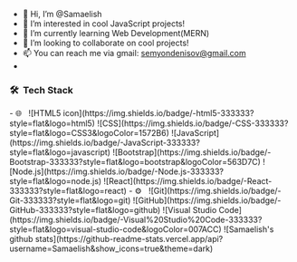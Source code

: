 - 👋 Hi, I’m @Samaelish
- 👀 I’m interested in cool JavaScript projects!
- 🌱 I’m currently learning Web Development(MERN)
- 💞️ I’m looking to collaborate on cool projects!
- 📫 You can reach me via gmail: semyondenisov@gmail.com
- 
<h3> 🛠 &nbsp;Tech Stack</h3>
- 🌐 &nbsp;
  ![HTML5 icon](https://img.shields.io/badge/-html5-333333?style=flat&logo=html5)
  ![CSS](https://img.shields.io/badge/-CSS-333333?style=flat&logo=CSS3&logoColor=1572B6)
  ![JavaScript](https://img.shields.io/badge/-JavaScript-333333?style=flat&logo=javascript)
  ![Bootstrap](https://img.shields.io/badge/-Bootstrap-333333?style=flat&logo=bootstrap&logoColor=563D7C)
  ![Node.js](https://img.shields.io/badge/-Node.js-333333?style=flat&logo=node.js)
  ![React](https://img.shields.io/badge/-React-333333?style=flat&logo=react)
- ⚙️ &nbsp;
  ![Git](https://img.shields.io/badge/-Git-333333?style=flat&logo=git)
  ![GitHub](https://img.shields.io/badge/-GitHub-333333?style=flat&logo=github)
  ![Visual Studio Code](https://img.shields.io/badge/-Visual%20Studio%20Code-333333?style=flat&logo=visual-studio-code&logoColor=007ACC)
<!---
Samaelish/Samaelish is a ✨ special ✨ repository because its `README.md` (this file) appears on your GitHub profile.
You can click the Preview link to take a look at your changes.
--->
![Samaelish's github stats](https://github-readme-stats.vercel.app/api?username=Samaelish&show_icons=true&theme=dark)
